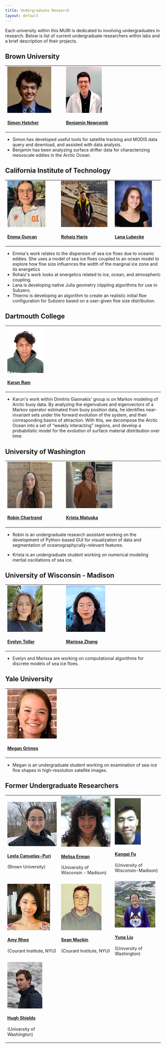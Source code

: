 ```yaml
---
title: Undergraduate Research
layout: default
---
```


Each university within this MURI is dedicated to involving undergraduates in research. Below is list of current undergraduate researchers within labs and a brief description of their projects. 

## Brown University
<table class="fixed">
  <col width="200"/>
  <col width="200"/>
  <col width="200"/>
  <tr>
    <td> <!-- Simon Hatcher -->
        <div class="card" style="width: 10rem;">
          <a href="" title="" class="card-image hover-overlay" target="_blank">
          <img src="images/team/Simon.JPG" alt="" class="img-responsive" height="150">
          </a>  
          <div class="card-text">
            <h4><a href="" target="_blank">Simon Hatcher</a></h4>
          </div>
        </div>
    </td>
    <td> <!-- Benjamin Newcomb -->
        <div class="card" style="width: 10rem;">
          <a href="" title="" class="card-image hover-overlay" target="_blank">
          <img src="images/team/Benjamin.png" alt="" class="img-responsive" height="150">
          </a>  
          <div class="card-text">
            <h4><a href="" target="_blank">Benjamin Newcomb</a></h4>
          </div>
        </div>
    </td>
  </tr>
</table>

- Simon has developed useful tools for satellite tracking and MODIS data query and download, and assisted with data analysis.
- Benjamin has been analyzing surface drifter data for characterizing mesoscale eddies in the Arctic Ocean.

## California Institute of Technology
<table class="fixed">
  <col width="200"/>
  <col width="200"/>
  <col width="200"/>
  <tr>
    <td> <!-- Emma Gurcan -->
        <div class="card" style="width: 10rem;">
        <a href="" title="" class="card-image hover-overlay" target="_blank">
        <img src="images/team/gurcan.jpg" alt="" class="img-responsive" height="150">
        </a>  
        <div class="card-text">
            <h4><a href="" target="_blank">Emma Gurcan</a></h4>
        </div>
        </div>
    </td>
    <td> <!-- Rohaiz Haris -->
        <div class="card" style="width: 10rem;">
        <a href="" title="" class="card-image hover-overlay" target="_blank">
        <img src="images/team/RohaizHaris.jpg" alt="" class="img-responsive" height="150">
        </a>  
        <div class="card-text">
            <h4><a href="" target="_blank">Rohaiz Haris</a></h4>
        </div>
        </div>
    </td>
    <td> <!-- Lana Lubecke -->
        <div class="card" style="width: 10rem;">
        <a href="" title="" class="card-image hover-overlay" target="_blank">
        <img src="images/team/lana_lubecke.jpg" alt="" class="img-responsive" height="150">
        </a>  
        <div class="card-text">
            <h4><a href="" target="_blank">Lana Lubecke</a></h4>
        </div>
        </div>
    </td>
    <td> <!-- Thierno Diallo -->
        <div class="card" style="width: 10rem;">
        <a href="" title="" class="card-image hover-overlay" target="_blank">
        <img src="images/team/thierno_diallo.jpg" alt="" class="img-responsive" height="150">
        </a>  
        <div class="card-text">
            <h4><a href="" target="_blank">Thierno Diallo</a></h4>
        </div>
        </div>
    </td>
  </tr>
</table>

- Emma's work relates to the dispersion of sea ice floes due to oceanic eddies. She uses a model of sea ice floes coupled to an ocean model to explore how floe size influences the width of the marginal ice zone and its energetics
- Rohaiz's work looks at energetics related to ice, ocean, and atmospheric coupling.
- Lana is developing native Julia geometry clippling algorithms for use in Subzero.
- Thierno is developing an algorithm to create an realistic initial floe configuration for Subzero based on a user-given floe size distribution. 
    

<!-- ## Courant Institute NYU
<table class="fixed">
  <col width="200"/>
  <col width="200"/>
  <col width="200"/>
  <tr>
  </tr>
</table> -->

## Dartmouth College
<table class="fixed">
  <col width="200"/>
  <col width="200"/>
  <col width="200"/>
  <tr>
    <td> <!-- Karun Ram -->
        <div class="card" style="width: 10rem;">
          <a href="" title="" class="card-image hover-overlay" target="_blank">
          <img src="images/team/picRam.jpg" alt="" class="img-responsive" height="150">
          </a>  
          <div class="card-text">
            <h4><a href="" target="_blank">Karun Ram</a></h4>
          </div>
        </div>
    </td>
  </tr>
</table>

- Karun's work within Dimitris Giannakis' group is on Markov modeling of Arctic buoy data. By analyzing the eigenvalues and eigenvectors of a Markov operator estimated from buoy position data, he identifies near-invariant sets under the forward evolution of the system, and their corresponding basins of attraction. With this, we decompose the Arctic Ocean into a set of “weakly interacting" regions, and develop a probabilistic model for the evolution of surface material distribution over time.

## University of Washington
<table class="fixed">
  <col width="200"/>
  <col width="200"/>
  <col width="200"/>
  <tr>
    <td> <!-- Robin Chartrand -->
        <div class="card" style="width: 10rem;">
          <a href="https://deep.ocean.washington.edu/" title="" class="card-image hover-overlay" target="_blank">
          <img src="images/team/Robin.jpeg" alt="" class="img-responsive" height="150">
          </a>  
          <div class="card-text">
            <h4><a href="https://deep.ocean.washington.edu/" target="_blank">Robin Chartrand</a></h4>
          </div>
        </div>
    </td>
    <td> <!-- Krista Matuska -->
        <div class="card" style="width: 10rem;">
          <a href="https://deep.ocean.washington.edu/" title="" class="card-image hover-overlay" target="_blank">
          <img src="images/team/Krista.jpg" alt="" class="img-responsive" height="150">
          </a>  
          <div class="card-text">
            <h4><a href="https://deep.ocean.washington.edu/" target="_blank">Krista Matuska</a></h4>
          </div>
        </div>
    </td>
  </tr>
</table>

- Robin is an undergraduate research assistant working on the development of Python-based GUI for visualization of data and segmentation of oceanographycally-relevant features.

- Krista is an undergraduate student working on numerical modeling inertial oscillations of sea ice.

## University of Wisconsin - Madison
<table class="fixed">
  <col width="200"/>
  <col width="200"/>
  <col width="200"/>
  <tr>
    <td> <!-- Evelyn Tollar -->
        <div class="card" style="width: 10rem;">
          <a href="" title="" class="card-image hover-overlay" target="_blank">
          <img src="images/team/EvelynTollar.jpeg" alt="" class="img-responsive" height="150">
          </a>  
          <div class="card-text">
            <h4><a href="" target="_blank">Evelyn Tollar</a></h4>
          </div>
        </div>
    </td>
    <td> <!-- Marissa Zhang -->
        <div class="card" style="width: 10rem;">
          <a href="" title="" class="card-image hover-overlay" target="_blank">
          <img src="images/team/MarissaZhang.jpeg" alt="" class="img-responsive" height="150">
          </a>  
          <div class="card-text">
            <h4><a href="" target="_blank">Marissa Zhang</a></h4>
          </div>
        </div>
    </td>
  </tr>
</table>

- Evelyn and Marissa are working on computational algorithms for discrete models of sea ice floes.

## Yale University
<table class="fixed">
  <col width="200"/>
  <col width="200"/>
  <col width="200"/>
  <tr>
    <td> <!-- Megan Grimes -->
        <div class="card" style="width: 10rem;">
          <a href="https://people.earth.yale.edu/profile/mary-louise-timmermans/about" title="" class="card-image hover-overlay" target="_blank">
          <img src="images/team/Megan_Grimes.jpg" alt="" class="img-responsive" heigth="150">
          </a>  
          <div class="card-text">
            <h4><a href="https://people.earth.yale.edu/profile/mary-louise-timmermans/about" target="_blank">Megan Grimes</a></h4>
          </div>
        </div> 
    </td>
  </tr>
</table>

- Megan is an undergraduate student working on examination of sea-ice floe shapes in high-resolution satellite images.


## Former Undergraduate Researchers
<table class="fixed">
  <col width="200"/>
  <col width="200"/>
  <col width="200"/>
  <tr>
    <td> <!-- Leela Canuelas-Puri -->
        <div class="card" style="width: 10rem;">
          <a href="" title="" class="card-image hover-overlay" target="_blank">
          <img src="images/team/Leela_Canuelas_Puri.jpeg" alt="" class="img-responsive">
          </a>  
          <div class="card-text">
            <h4><a href="" target="_blank">Leela Canuelas-Puri</a></h4>
            <div class="card-desription">
              <p>(Brown University)</p>
            </div>
          </div>
        </div>
    </td>
        <td> <!--  Melisa Erman -->
        <div class="card" style="width: 10rem;">
          <a href="" title="" class="card-image hover-overlay" target="_blank">
          <img src="images/team/Melisa_Erman.jpeg" alt="" class="img-responsive">
          </a>  
          <div class="card-text">
            <h4><a href="" target="_blank"> Melisa Erman</a></h4>
            <div class="card-desription">
              <p>(University of Wisconsin - Madison)</p>
            </div>
          </div>
        </div>
    </td>
    <td> <!-- Kangqi Fu -->
        <div class="card" style="width: 10rem;">
          <a href="" title="" class="card-image hover-overlay" target="_blank">
          <img src="images/team/Kangqi.png" alt="" class="img-responsive" height="150">
          </a>  
          <div class="card-text">
            <h4><a href="" target="_blank">Kangqi Fu</a></h4>
            <div class="card-desription">
              <p>(University of Wisconsin-Madison)</p>
            </div>
          </div>
        </div>
    </td>
    <td> <!-- Linkai Ma -->
        <div class="card" style="width: 10rem;">
          <a href="" title="" class="card-image hover-overlay" target="_blank">
          <img src="images/team/picMa.png" alt="" class="img-responsive" height="150">
          </a>  
          <div class="card-text">
            <h4><a href="" target="_blank">Linkai Ma</a></h4>
            <div class="card-desription">
              <p>(Courant Institute, NYU)</p>
            </div>
          </div>
        </div>
    </td>
  </tr>
  <tr>
    <td> <!-- Amy Rhee -->
        <div class="card" style="width: 10rem;">
          <a href="" title="" class="card-image hover-overlay" target="_blank">
          <img src="images/team/picRhee2.png" alt="" class="img-responsive" height="150">
          </a>  
          <div class="card-text">
            <h4><a href="" target="_blank">Amy Rhee</a></h4>
            <div class="card-desription">
              <p>(Courant Institute, NYU)</p>
            </div>
          </div>
        </div>
    </td>
    <td> <!-- Sean Mackin -->
        <div class="card" style="width: 10rem;">
          <a href="" title="" class="card-image hover-overlay" target="_blank">
          <img src="images/team/picMackin.png" alt="" class="img-responsive" height="150">
          </a>  
          <div class="card-text">
            <h4><a href="" target="_blank">Sean Mackin</a></h4>
            <div class="card-desription">
              <p>(Courant Institute, NYU)</p>
            </div>
          </div>
        </div>
    </td>
        <td> <!-- Yuna Liu -->
        <div class="card" style="width: 10rem;">
          <a href="https://deep.ocean.washington.edu/" title="" class="card-image hover-overlay" target="_blank">
          <img src="images/team/yuna.jpeg" alt="" class="img-responsive" height="150">
          </a>  
          <div class="card-text">
            <h4><a href="https://deep.ocean.washington.edu/" target="_blank">Yuna Liu</a></h4>
            <div class="card-desription">
              <p>(University of Washington)</p>
            </div>
          </div>
        </div>
    </td>
    <td> <!-- Camille Viviani -->
        <div class="card" style="width: 10rem;">
          <a href="https://deep.ocean.washington.edu/" title="" class="card-image hover-overlay" target="_blank">
          <img src="images/team/camille.jpeg" alt="" class="img-responsive" height="150">
          </a>  
          <div class="card-text">
            <h4><a href="https://deep.ocean.washington.edu/" target="_blank">Camille Viviani</a></h4>
            <div class="card-desription">
              <p>(University of Washington)</p>
            </div>
          </div>
        </div>
    </td>
  </tr>
  <tr>
    <td> <!-- Hugh Shields -->
        <div class="card" style="width: 10rem;">
          <a href="https://deep.ocean.washington.edu/" title="" class="card-image hover-overlay" target="_blank">
          <img src="images/team/Hugh.jpg" alt="" class="img-responsive" height="150">
          </a>  
          <div class="card-text">
            <h4><a href="https://deep.ocean.washington.edu/" target="_blank">Hugh Shields</a></h4>
            <div class="card-desription">
              <p>(University of Washington)</p>
            </div>
          </div>
        </div>
    </td>
  </tr>
</table>
